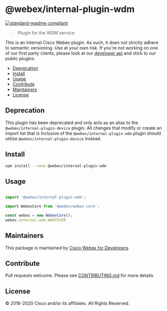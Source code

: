 # @webex/internal-plugin-wdm

[![standard-readme compliant](https://img.shields.io/badge/readme%20style-standard-brightgreen.svg?style=flat-square)](https://github.com/RichardLitt/standard-readme)

> Plugin for the WDM service

This is an internal Cisco Webex plugin. As such, it does not strictly adhere to semantic versioning. Use at your own risk. If you're not working on one of our first party clients, please look at our [developer api](https://developer.webex.com/getting-started.html) and stick to our public plugins.

- [Deprecation](#deprecation)
- [Install](#install)
- [Usage](#usage)
- [Contribute](#contribute)
- [Maintainers](#maintainers)
- [License](#license)

## Deprecation

This plugin has been deprecated and only acts as an alias to the `@webex/internal-plugin-device` plugin. All changes that modify or create an import list that is inclusive of the `@webex/internal-plugin-wdm` plugin should utilize `@webex/internal-plugin-device` instead.

## Install

```bash
npm install --save @webex/internal-plugin-wdm
```

## Usage

```js

import '@webex/internal-plugin-wdm';

import WebexCore from '@webex/webex-core';

const webex = new WebexCore();
webex.internal.wdm.WHATEVER

```

## Maintainers

This package is maintained by [Cisco Webex for Developers](https://developer.webex.com/).

## Contribute

Pull requests welcome. Please see [CONTRIBUTING.md](https://github.com/webex/webex-js-sdk/blob/master/CONTRIBUTING.md) for more details.

## License

© 2016-2020 Cisco and/or its affiliates. All Rights Reserved.

